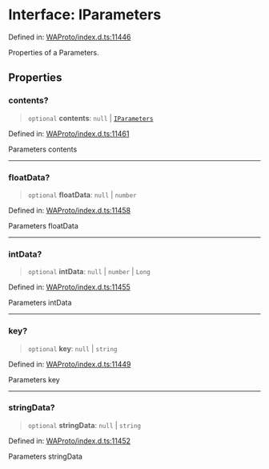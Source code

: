 # Interface: IParameters

Defined in: [WAProto/index.d.ts:11446](https://github.com/Fokusdotid/bail/blob/3bcafd64e13ba51a595ace0ee7bd2c9c52ab1814/WAProto/index.d.ts#L11446)

Properties of a Parameters.

## Properties

### contents?

> `optional` **contents**: `null` \| [`IParameters`](IParameters.md)

Defined in: [WAProto/index.d.ts:11461](https://github.com/Fokusdotid/bail/blob/3bcafd64e13ba51a595ace0ee7bd2c9c52ab1814/WAProto/index.d.ts#L11461)

Parameters contents

***

### floatData?

> `optional` **floatData**: `null` \| `number`

Defined in: [WAProto/index.d.ts:11458](https://github.com/Fokusdotid/bail/blob/3bcafd64e13ba51a595ace0ee7bd2c9c52ab1814/WAProto/index.d.ts#L11458)

Parameters floatData

***

### intData?

> `optional` **intData**: `null` \| `number` \| `Long`

Defined in: [WAProto/index.d.ts:11455](https://github.com/Fokusdotid/bail/blob/3bcafd64e13ba51a595ace0ee7bd2c9c52ab1814/WAProto/index.d.ts#L11455)

Parameters intData

***

### key?

> `optional` **key**: `null` \| `string`

Defined in: [WAProto/index.d.ts:11449](https://github.com/Fokusdotid/bail/blob/3bcafd64e13ba51a595ace0ee7bd2c9c52ab1814/WAProto/index.d.ts#L11449)

Parameters key

***

### stringData?

> `optional` **stringData**: `null` \| `string`

Defined in: [WAProto/index.d.ts:11452](https://github.com/Fokusdotid/bail/blob/3bcafd64e13ba51a595ace0ee7bd2c9c52ab1814/WAProto/index.d.ts#L11452)

Parameters stringData
